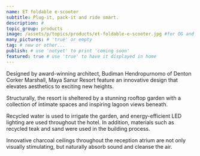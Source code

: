 ```yaml
---
name: ET foldable e-scooter
subtitle: Plug-it, pack-it and ride smart.
description: #
topic_group: products
image: /assets/p/topics/products/et-foldable-e-scooter.jpg #for OG and twitter cards
many_pictures: # 'true' or empty
tag: # new or other...
publish: # use 'notyet' to print 'coming soon'
featured: true # use 'true' to have it displayed in home
---
```

Designed by award-winning architect, Budiman Hendropurnomo of Denton Corker Marshall, Maya Sanur Resort feature an innovative design that elevates aesthetics to exciting new heights.

Structurally, the resort is sheltered by a stunning rooftop garden with a collection of intimate spaces and inspiring lagoon views beneath.

Recycled water is used to irrigate the garden, and energy-efficient LED lighting are used throughout the hotel. In addition, materials such as recycled teak and sand were used in the building process.

Innovative charcoal ceilings throughout the reception atrium are not only visually stimulating, but naturally absorb sound and cleanse the air.
